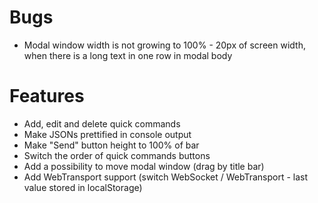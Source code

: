 # Bugs

- Modal window width is not growing to 100% - 20px of screen width, when there is a long text in one row in modal body

# Features

- Add, edit and delete quick commands
- Make JSONs prettified in console output
- Make "Send" button height to 100% of bar
- Switch the order of quick commands buttons
- Add a possibility to move modal window (drag by title bar)
- Add WebTransport support (switch WebSocket / WebTransport - last value stored in localStorage)
